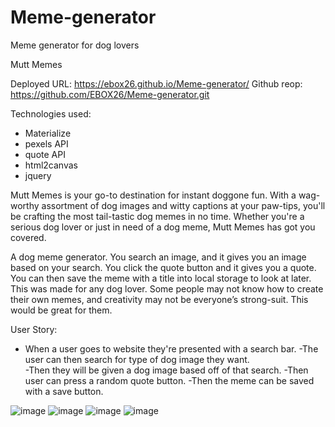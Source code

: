 # Meme-generator
Meme generator for dog lovers
 
Mutt Memes

Deployed URL: https://ebox26.github.io/Meme-generator/
Github reop: https://github.com/EBOX26/Meme-generator.git

Technologies used:
- Materialize 
- pexels API
- quote API
- html2canvas
- jquery

Mutt Memes is your go-to destination for instant doggone fun. With a wag-worthy assortment of dog images and witty captions at your paw-tips, you'll be crafting the most tail-tastic dog memes in no time. Whether you're a serious dog lover or just in need of a dog meme, 
Mutt Memes has got you covered.


A dog meme generator. You search an image, and it gives you an image based on your search. You click the quote button and it gives you a quote. You can then save the meme with a title into local storage to look at later.
This was made for any dog lover. Some people may not know how to create their own memes, and creativity may not be everyone’s strong-suit. This would be great for them.


User Story:
- When a user goes to website they're presented with a search bar. 
-The user can then search for type of dog image they want.  
-Then they will be given a dog image based off of that search.
-Then user can press a random quote button.
-Then the meme can be saved with a save button.

![image](https://github.com/EBOX26/Meme-generator/assets/139289311/029b8c6e-e3a6-4d50-b2f4-801224082e52)
![image](https://github.com/EBOX26/Meme-generator/assets/139289311/30d63a05-a918-4a25-8e0d-dc6e1acaff18)
![image](https://github.com/EBOX26/Meme-generator/assets/139289311/67d5aa13-dba1-445c-af0c-3f06a2520d0b)
![image](https://github.com/EBOX26/Meme-generator/assets/139289311/ad777b56-9879-401a-9401-b387a2685e91)




